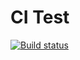 # CI Test

[![Build status](https://ci.appveyor.com/api/projects/status/m6wn8dp6rhj86t18?svg=true)](https://ci.appveyor.com/project/slowpokiss/testing)